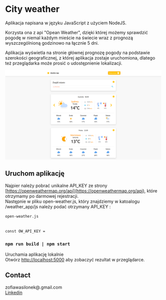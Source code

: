 # City weather

Aplikacja napisana w języku JavaScript z użyciem NodeJS.
<p>Korzysta ona z api "Opean Weather", dzięki której możemy sprawdzić pogodę w niemal każdym mieście na świecie wraz z prognozą wyszczególnioną godzinowo na łącznie 5 dni.</p>
<p>Aplikacja wyświetla na stronie głównej prognozę pogody na podstawie szerokości geograficznej,
z której aplikacja zostaje uruchomiona, dlatego też przeglądarka może prosić o udostępnienie lokalizacji.</p>

<img src="./weather_app/images/icons/app.png"/>

## Uruchom aplikację

Najpier należy pobrać unikalne API_KEY ze strony [https://openweathermap.org/api](https://openweathermap.org/api), które otrzymamy po darmowej rejestracji.<br>
Następnie w pliku open-weather.js, który znajdziemy w katoalogu /weather_app/js należy podać otrzymany API_KEY : 

```
open-weather.js


const OW_API_KEY = 
```

### `npm run build | npm start`

Uruchamia aplikację lokalnie<br />
Otwórz [http://localhost:5000](http://localhost:5000) aby zobaczyć rezultat w przeglądarce.

## Contact 
zofiawasilonek@.gmail.com<br>
<a href="https://www.linkedin.com/in/zofia-wasilonek/">Linkedin</a>
